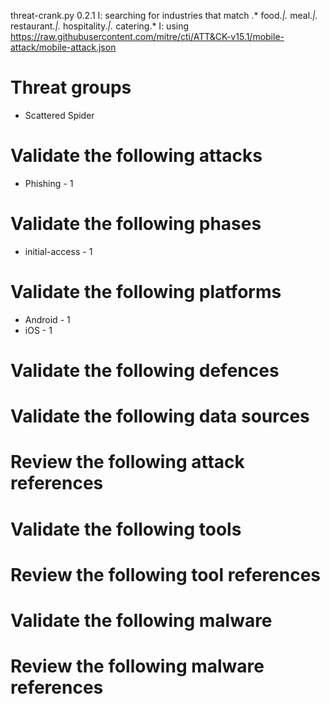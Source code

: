 threat-crank.py 0.2.1
I: searching for industries that match .* food.*|.* meal.*|.* restaurant.*|.* hospitality.*|.* catering.*
I: using https://raw.githubusercontent.com/mitre/cti/ATT&CK-v15.1/mobile-attack/mobile-attack.json
# Threat groups

* Scattered Spider

# Validate the following attacks

* Phishing - 1

# Validate the following phases

* initial-access - 1

# Validate the following platforms

* Android - 1
* iOS - 1

# Validate the following defences


# Validate the following data sources


# Review the following attack references


# Validate the following tools


# Review the following tool references


# Validate the following malware


# Review the following malware references


